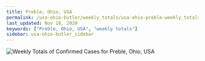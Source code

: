 ```yaml
---
title: Preble, Ohio, USA
permalink: /usa-ohio-butler/weekly_totals/usa-ohio-preble-weekly_totals.html
last_updated: Nov 18, 2020
keywords: ["Preble, Ohio, USA", "weekly totals"]
sidebar: usa-ohio-butler_sidebar
---
```


![Weekly Totals of Confirmed Cases for Preble, Ohio, USA](/covid_tracker/images/graphs/usa-ohio-preble-weekly_totals_graph.png)
